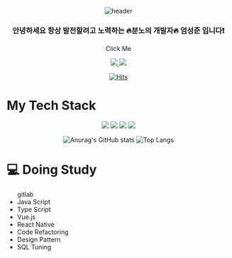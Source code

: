 <div align=center>
  
![header](https://capsule-render.vercel.app/api?type=soft&color=gradient&customColorList=0,2,2,5,30&height=150&section=header&text=SeongJun's%20GitHub&fontSize=40)

</div>
<div align="center">
  
### 안녕하세요 항상 발전할려고 노력하는 🔥분노의 개발자🔥 엄성준 입니다❗️
  <p>Click Me</p> 
  <a href="https://ossified-cup-41c.notion.site/JAVA-developer-of-warth-f28079655cab489aa6d82e1a961491a8">
  <img src="https://img.shields.io/badge/Notion-83B81A?style=for-the-badge&logo=Notion&logoColor=grey">
  </a>
  <a href="https://github.com/djatjdwns28">
  <img src="https://img.shields.io/badge/GitHub-181717?style=for-the-badge&logo=GitHub&logoColor=grey">
  </a>
                                                                                                    
  

[![Hits](https://hits.seeyoufarm.com/api/count/incr/badge.svg?url=https%3A%2F%2Fgithub.com%2Fdjatjdwns28%2Fdjatjdwns28&count_bg=%235174FF&title_bg=%23000000&icon=&icon_color=%23E7E7E7&title=hits&edge_flat=false)](https://hits.seeyoufarm.com)
  
</div>

<h1>My Tech Stack</h1>

<p align="center">
  <img src="https://img.shields.io/badge/JavaScript-F7DF1E?style=for-the-badge&logo=JavaScript&logoColor=white">
  <img src="https://img.shields.io/badge/TypeScript-3178C6?style=for-the-badge&logo=TypeScript&logoColor=white">
  <img src="https://img.shields.io/badge/Vue.js-4FC08D?style=for-the-badge&logo=Vue.js&logoColor=white">
  <img src="https://img.shields.io/badge/React-61DAFB?style=for-the-badge&logo=React&logoColor=white">
</p>

<div align=center>

![Anurag's GitHub stats](https://github-readme-stats.vercel.app/api?username=djatjdwns28&show_icons=true&theme=prussian&count_private=true)
![Top Langs](https://github-readme-stats.vercel.app/api/top-langs/?username=djatjdwns28&theme=city_lights)
  
  </div>
  
<h1>💻 Doing Study</h1>
<ul>gitlab
  <li>Java Script</li>
  <li>Type Script</li>
  <li>Vue.js</li>
  <li>React Native</li>
  <li>Code Refactoring</li>
  <li>Design Pattern</li>
  <li>SQL Tuning</li>
</ul>
<!--
**djatjdwns28/djatjdwns28** is a ✨ _special_ ✨ repository because its `README.md` (this file) appears on your GitHub profile.

Here are some ideas to get you started:

- 🔭 I’m currently working on ...
- 🌱 I’m currently learning ...
- 👯 I’m looking to collaborate on ...
- 🤔 I’m looking for help with ...
- 💬 Ask me about ...
- 📫 How to reach me: ...
- 😄 Pronouns: ...
- ⚡ Fun fact: ...
-->
